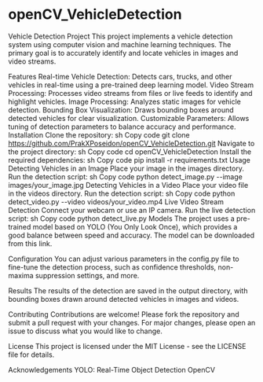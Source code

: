 # openCV_VehicleDetection
Vehicle Detection Project
This project implements a vehicle detection system using computer vision and machine learning techniques. The primary goal is to accurately identify and locate vehicles in images and video streams.

Features
Real-time Vehicle Detection: Detects cars, trucks, and other vehicles in real-time using a pre-trained deep learning model.
Video Stream Processing: Processes video streams from files or live feeds to identify and highlight vehicles.
Image Processing: Analyzes static images for vehicle detection.
Bounding Box Visualization: Draws bounding boxes around detected vehicles for clear visualization.
Customizable Parameters: Allows tuning of detection parameters to balance accuracy and performance.
Installation
Clone the repository:
sh
Copy code
git clone https://github.com/PrakXPoseidon/openCV_VehicleDetection.git
Navigate to the project directory:
sh
Copy code
cd openCV_VehicleDetection
Install the required dependencies:
sh
Copy code
pip install -r requirements.txt
Usage
Detecting Vehicles in an Image
Place your image in the images directory.
Run the detection script:
sh
Copy code
python detect_image.py --image images/your_image.jpg
Detecting Vehicles in a Video
Place your video file in the videos directory.
Run the detection script:
sh
Copy code
python detect_video.py --video videos/your_video.mp4
Live Video Stream Detection
Connect your webcam or use an IP camera.
Run the live detection script:
sh
Copy code
python detect_live.py
Models
The project uses a pre-trained model based on YOLO (You Only Look Once), which provides a good balance between speed and accuracy. The model can be downloaded from this link.

Configuration
You can adjust various parameters in the config.py file to fine-tune the detection process, such as confidence thresholds, non-maxima suppression settings, and more.

Results
The results of the detection are saved in the output directory, with bounding boxes drawn around detected vehicles in images and videos.

Contributing
Contributions are welcome! Please fork the repository and submit a pull request with your changes. For major changes, please open an issue to discuss what you would like to change.

License
This project is licensed under the MIT License - see the LICENSE file for details.

Acknowledgements
YOLO: Real-Time Object Detection
OpenCV
